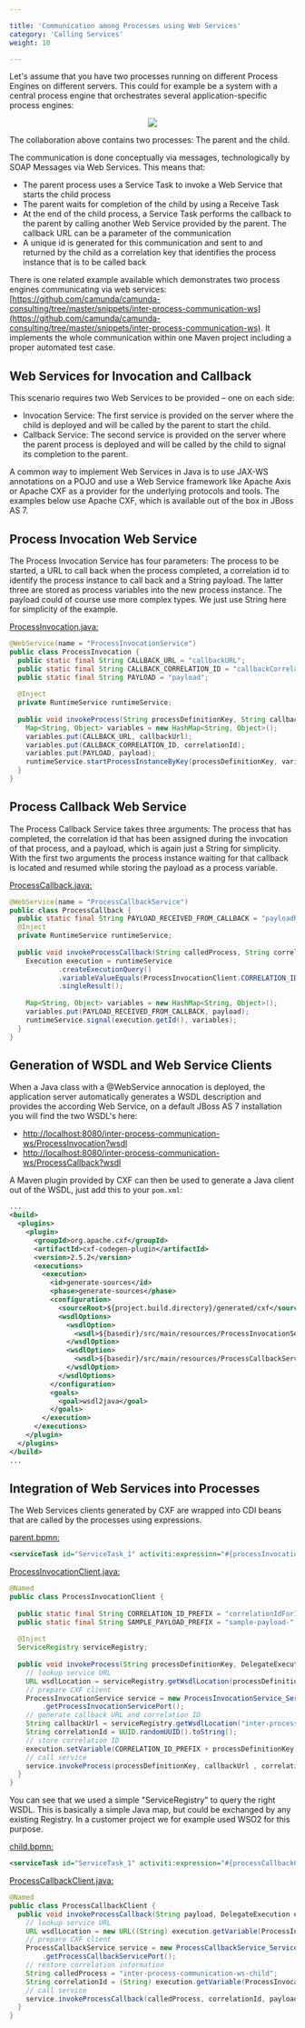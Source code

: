 ```yaml
---

title: 'Communication among Processes using Web Services'
category: 'Calling Services'
weight: 10

---
```


Let's assume that you have two processes running on different Process Engines on different servers. This could for example be a system with a central process engine that orchestrates several application-specific process engines:

<center>
  <img src="ref:asset:/assets/img/real-life/inter-process-communication-ws.png" class="img-responsive"/>
</center>

The collaboration above contains two processes: The parent and the child.

The communication is done conceptually via messages, technologically by SOAP Messages via Web Services. This means that:

 *   The parent process uses a Service Task to invoke a Web Service that starts the child process
 *   The parent waits for completion of the child by using a Receive Task
 *   At the end of the child process, a Service Task performs the callback to the parent by calling another Web Service provided by the parent. The callback URL can be a parameter of the communication
 *   A unique id is generated for this communication and sent to and returned by the child as a correlation key that identifies the process instance that is to be called back

There is one related example available which demonstrates two process engines communicating via web services: [https://github.com/camunda/camunda-consulting/tree/master/snippets/inter-process-communication-ws](https://github.com/camunda/camunda-consulting/tree/master/snippets/inter-process-communication-ws). It implements the whole communication within one Maven project including a proper automated test case.

## Web Services for Invocation and Callback

This scenario requires two Web Services to be provided – one on each side:

 * Invocation Service: The first service is provided on the server where the child is deployed and will be called by the parent to start the child.
 * Callback Service: The second service is provided on the server where the parent process is deployed and will be called by the child to signal its completion to the parent.

A common way to implement Web Services in Java is to use JAX-WS annotations on a POJO and use a Web Service framework like Apache Axis or Apache CXF as a provider for the underlying protocols and tools. The examples below use Apache CXF, which is available out of the box in JBoss AS 7.

## Process Invocation Web Service

The Process Invocation Service has four parameters: The process to be started, a URL to call back when the process completed, a correlation id to identify the process instance to call back and a String payload. The latter three are stored as process variables into the new process instance. The payload could of course use more complex types. We just use String here for simplicity of the example.

[ProcessInvocation.java:](https://github.com/camunda/camunda-consulting/blob/master/snippets/inter-process-communication-ws/src/main/java/org/camunda/demo/interpocesscommunication/ws/ProcessInvocation.java)

```java
@WebService(name = "ProcessInvocationService")
public class ProcessInvocation {
  public static final String CALLBACK_URL = "callbackURL";
  public static final String CALLBACK_CORRELATION_ID = "callbackCorrelationId";
  public static final String PAYLOAD = "payload";
   
  @Inject
  private RuntimeService runtimeService;
   
  public void invokeProcess(String processDefinitionKey, String callbackUrl, String correlationId, String payload) {
    Map<String, Object> variables = new HashMap<String, Object>();
    variables.put(CALLBACK_URL, callbackUrl);
    variables.put(CALLBACK_CORRELATION_ID, correlationId);
    variables.put(PAYLOAD, payload);
    runtimeService.startProcessInstanceByKey(processDefinitionKey, variables);
  }
}
```

## Process Callback Web Service

The Process Callback Service takes three arguments: The process that has completed, the correlation id that has been assigned during the invocation of that process, and a payload, which is again just a String for simplicity. With the first two arguments the process instance waiting for that callback is located and resumed while storing the payload as a process variable.

[ProcessCallback.java:](https://github.com/camunda/camunda-consulting/blob/master/snippets/inter-process-communication-ws/src/main/java/org/camunda/demo/interpocesscommunication/ws/ProcessCallback.java)

```java
@WebService(name = "ProcessCallbackService")
public class ProcessCallback {
  public static final String PAYLOAD_RECEIVED_FROM_CALLBACK = "payloadReceivedFromCallback";
  @Inject
  private RuntimeService runtimeService;
   
  public void invokeProcessCallback(String calledProcess, String correlationId, String payload) {
    Execution execution = runtimeService
            .createExecutionQuery()
            .variableValueEquals(ProcessInvocationClient.CORRELATION_ID_PREFIX + calledProcess, correlationId)
            .singleResult();
     
    Map<String, Object> variables = new HashMap<String, Object>();
    variables.put(PAYLOAD_RECEIVED_FROM_CALLBACK, payload);
    runtimeService.signal(execution.getId(), variables);
  }
}
```

## Generation of WSDL and Web Service Clients

When a Java class with a @WebService annocation is deployed, the application server automatically generates a WSDL description and provides the according Web Service, on a default JBoss AS 7 installation you will find the two WSDL's here:

*   [http://localhost:8080/inter-process-communication-ws/ProcessInvocation?wsdl](http://localhost:8080/inter-process-communication-ws/ProcessInvocation?wsdl)
*   [http://localhost:8080/inter-process-communication-ws/ProcessCallback?wsdl](http://localhost:8080/inter-process-communication-ws/ProcessCallback?wsdl)

A Maven plugin provided by CXF can then be used to generate a Java client out of the WSDL, just add this to your `pom.xml`:

```xml
...
<build>
  <plugins>
    <plugin>
      <groupId>org.apache.cxf</groupId>
      <artifactId>cxf-codegen-plugin</artifactId>
      <version>2.5.2</version>
      <executions>
        <execution>
          <id>generate-sources</id>
          <phase>generate-sources</phase>
          <configuration>
            <sourceRoot>${project.build.directory}/generated/cxf</sourceRoot>
            <wsdlOptions>
              <wsdlOption>
                <wsdl>${basedir}/src/main/resources/ProcessInvocationService.wsdl</wsdl>
              </wsdlOption>
              <wsdlOption>
                <wsdl>${basedir}/src/main/resources/ProcessCallbackService.wsdl</wsdl>
              </wsdlOption>
            </wsdlOptions>
          </configuration>
          <goals>
            <goal>wsdl2java</goal>
          </goals>
        </execution>
      </executions>
    </plugin>
  </plugins>
</build>
...
```

## Integration of Web Services into Processes

The Web Services clients generated by CXF are wrapped into CDI beans that are called by the processes using expressions.

[parent.bpmn:](https://github.com/camunda/camunda-consulting/blob/master/snippets/inter-process-communication-ws/src/main/resources/parent.bpmn)

```xml
<serviceTask id="ServiceTask_1" activiti:expression="#{processInvocationClient.invokeProcess('inter-process-communication-ws-child', execution)}" name="Invoke child process" />
```

[ProcessInvocationClient.java:](https://github.com/camunda/camunda-consulting/blob/master/snippets/inter-process-communication-ws/src/main/java/org/camunda/demo/interpocesscommunication/ws/ProcessInvocationClient.java)

```java
@Named
public class ProcessInvocationClient {
   
  public static final String CORRELATION_ID_PREFIX = "correlationIdForInvocationOf_";
  public static final String SAMPLE_PAYLOAD_PREFIX = "sample-payload-";
   
  @Inject
  ServiceRegistry serviceRegistry;
   
  public void invokeProcess(String processDefinitionKey, DelegateExecution execution) {
    // lookup service URL
    URL wsdlLocation = serviceRegistry.getWsdlLocation(processDefinitionKey);
    // prepare CXF client
    ProcessInvocationService service = new ProcessInvocationService_Service(wsdlLocation)
        .getProcessInvocationServicePort();
    // generate callback URL and correlation ID
    String callbackUrl = serviceRegistry.getWsdlLocation("inter-process-communication-ws-parent").toString();
    String correlationId = UUID.randomUUID().toString();
    // store correlation ID
    execution.setVariable(CORRELATION_ID_PREFIX + processDefinitionKey, correlationId);
    // call service
    service.invokeProcess(processDefinitionKey, callbackUrl , correlationId, SAMPLE_PAYLOAD_PREFIX + correlationId);
  }
}
```

You can see that we used a simple "ServiceRegistry" to query the right WSDL. This is basically a simple Java map, but could be exchanged by any existing Registry. In a customer project we for example used WSO2 for this purpose.

[child.bpmn:](https://github.com/camunda/camunda-consulting/blob/master/snippets/inter-process-communication-ws/src/main/resources/child.bpmn)

```xml
<serviceTask id="ServiceTask_1" activiti:expression="#{processCallbackClient.invokeProcessCallback(payload, execution)};" name="Invoke callback">
```

[ProcessCallbackClient.java:](https://github.com/camunda/camunda-consulting/blob/master/snippets/inter-process-communication-ws/src/main/java/org/camunda/demo/interpocesscommunication/ws/ProcessCallbackClient.java)

```java
@Named
public class ProcessCallbackClient {
  public void invokeProcessCallback(String payload, DelegateExecution execution) throws MalformedURLException {
    // lookup service URL
    URL wsdlLocation = new URL((String) execution.getVariable(ProcessInvocation.CALLBACK_URL));
    // prepare CXF client
    ProcessCallbackService service = new ProcessCallbackService_Service(wsdlLocation)
        .getProcessCallbackServicePort();
    // restore correlation information
    String calledProcess = "inter-process-communication-ws-child";
    String correlationId = (String) execution.getVariable(ProcessInvocation.CALLBACK_CORRELATION_ID);
    // call service
    service.invokeProcessCallback(calledProcess, correlationId, payload);
  }
}
```
